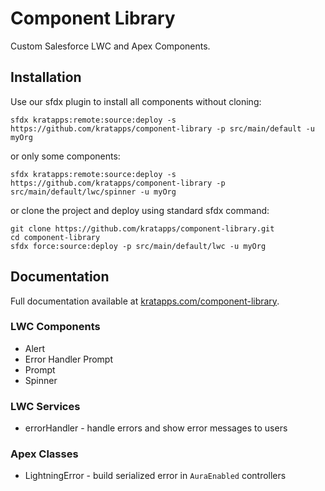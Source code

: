 # Component Library

Custom Salesforce LWC and Apex Components.

## Installation
Use our sfdx plugin to install all components without cloning:
```
sfdx kratapps:remote:source:deploy -s https://github.com/kratapps/component-library -p src/main/default -u myOrg
```
or only some components:
```
sfdx kratapps:remote:source:deploy -s https://github.com/kratapps/component-library -p src/main/default/lwc/spinner -u myOrg
```
or clone the project and deploy using standard sfdx command:
```shell
git clone https://github.com/kratapps/component-library.git
cd component-library
sfdx force:source:deploy -p src/main/default/lwc -u myOrg
```

## Documentation
Full documentation available at [kratapps.com/component-library](https://kratapps.com/component-library).

### LWC Components
* Alert
* Error Handler Prompt
* Prompt
* Spinner

### LWC Services
* errorHandler - handle errors and show error messages to users

### Apex Classes
* LightningError - build serialized error in `AuraEnabled` controllers
